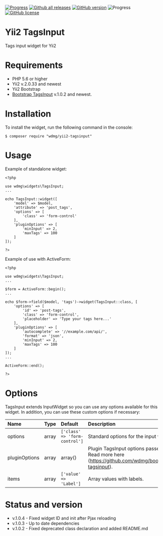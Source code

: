 [![Progress](https://img.shields.io/badge/required-Yii2_v2.0.33-blue.svg)](https://packagist.org/packages/yiisoft/yii2)
[![Github all releases](https://img.shields.io/github/downloads/wdmg/yii2-tagsinput/total.svg)](https://GitHub.com/wdmg/yii2-tagsinput/releases/)
[![GitHub version](https://badge.fury.io/gh/wdmg/yii2-tagsinput.svg)](https://github.com/wdmg/yii2-tagsinput)
![Progress](https://img.shields.io/badge/ready_to_use-green.svg)
[![GitHub license](https://img.shields.io/github/license/wdmg/yii2-tagsinput.svg)](https://github.com/wdmg/yii2-tagsinput/blob/master/LICENSE)

# Yii2 TagsInput
Tags input widget for Yii2

# Requirements 
* PHP 5.6 or higher
* Yii2 v.2.0.33 and newest
* Yii2 Bootstrap
* [Bootstrap TagsInput](https://github.com/wdmg/bootstrap-tagsinput) v.1.0.2 and newest.

# Installation
To install the widget, run the following command in the console:

`$ composer require "wdmg/yii2-tagsinput"`

# Usage
Example of standalone widget:

    <?php
    
    use wdmg\widgets\TagsInput;
    ...
    
    echo TagsInput::widget([
        'model' => $model,
        'attribute' => 'post_tags',
        'options' => [
            'class' => 'form-control'
        ],
        'pluginOptions' => [
            'minInput' => 2,
            'maxTags' => 100
        ]
    ]);
    
    ?>

Example of use with ActiveForm:

    <?php
    
    use wdmg\widgets\TagsInput;
    ...
    
    $form = ActiveForm::begin();
    ...
    
    echo $form->field($model, 'tags')->widget(TagsInput::class, [
        'options' => [
            'id' => 'post-tags',
            'class' => 'form-control',
            'placeholder' => 'Type your tags here...'
        ],
        'pluginOptions' => [
            'autocomplete' => '//example.com/api/',
            'format' => 'json',
            'minInput' => 2,
            'maxTags' => 100
        ]
    ]);
    ...
    
    ActiveForm::end();
    
    ?>


# Options

TagsInput extends InputWidget so you can use any options available for this widget. In addition, you can use these custom options if necessary:

| Name                   | Type    | Default                      | Description            |
|:---------------------- | ------- |:----------------------------- |:---------------------- |
| options                | array   | `['class' => 'form-control']` | Standard options for the input widget. |
| pluginOptions          | array   | array()                       | Plugin TagsInput options passed to js. Read more here (https://github.com/wdmg/bootstrap-tagsinput). |
| items                  | array   | `['value' => 'Label']`        | Array values with labels. |

            
# Status and version
* v.1.0.4 - Fixed widget ID and init after Pjax reloading
* v.1.0.3 - Up to date dependencies
* v.1.0.2 - Fixed deprecated class declaration and added README.md